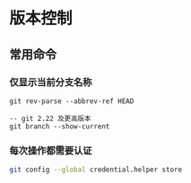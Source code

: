 # 版本控制

## 常用命令

### 仅显示当前分支名称

```shell
git rev-parse --abbrev-ref HEAD

-- git 2.22 及更高版本
git branch --show-current
```

### 每次操作都需要认证

```bash
git config --global credential.helper store
```
